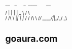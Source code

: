    __  _   _ ____    __  
   /  \| | | |  _ \  /  \  
  / /\ \ |_| | |_ / / /\ \ 
 /_/  \_\___/|_|\_\/_/  \_\
 
# goaura.com
